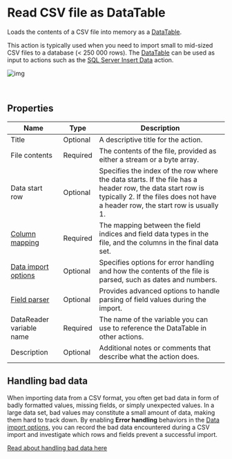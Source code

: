 # Read CSV file as DataTable

Loads the contents of a CSV file into memory as a [DataTable](https://learn.microsoft.com/en-us/dotnet/api/system.data.datatable).

This action is typically used when you need to import small to mid-sized CSV files to a database (< 250 000 rows). The [DataTable](https://learn.microsoft.com/en-us/dotnet/api/system.data.datatable) can be used as input to actions such as the [SQL Server Insert Data](../sql-server/insert-data.md) action.
<br/>

![img](https://profitbasedocs.blob.core.windows.net/flowimages/loadDT.png)

<br/>

## Properties

| Name                     | Type           | Description                                                                                          |
|--------------------------|----------------|------------------------------------------------------------------------------------------------------|
| Title                    | Optional       | A descriptive title for the action.                                                                  |
| File contents            | Required       | The contents of the file, provided as either a stream or a byte array.                              |
| Data start row           | Optional | Specifies the index of the row where the data starts. If the file has a header row, the data start row is typically 2. If the files does not have a header row, the start row is usually 1. |
| [Column mapping](configuration-properties/column-mapping.md) | Required       | The mapping between the field indices and field data types in the file, and the columns in the final data set. |
| [Data import options](configuration-properties/data-import-options.md)      | Optional       | Specifies options for error handling and how the contents of the file is parsed, such as dates and numbers. |
| [Field parser](configuration-properties/field-parser.md)             | Optional       | Provides advanced options to  handle parsing of field values during the import.                             |
| DataReader variable name | Required       | The name of the variable you can use to reference the DataTable in other actions.                   | 
| Description | Optional       | Additional notes or comments that describe what the action does. |

## Handling bad data

When importing data from a CSV format, you often get bad data in form of badly formatted values, missing fields, or simply unexpected values.
In a large data set, bad values may constitute a small amount of data, making them hard to track down. 
By enabling **Error handling** behaviors in the [Data import options](configuration-properties/data-import-options.md), you can record the bad data encountered during a CSV import and investigate which rows and fields prevent a successful import.

[Read about handling bad data here](bad-data.md)